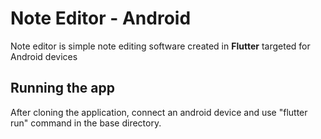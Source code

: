 # Note Editor - Android

Note editor is simple note editing software created in  **Flutter** targeted for Android devices

## Running the app

After cloning the application, connect an android device and use "flutter run" command in the base directory.